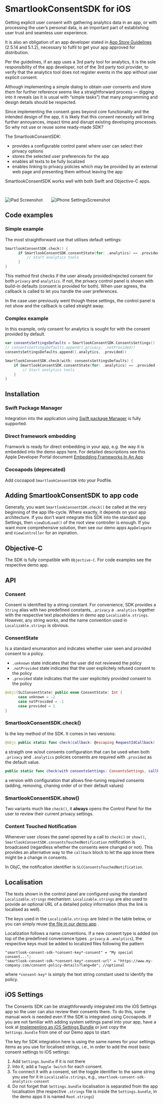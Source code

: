 # SmartlookConsentSDK for iOS

Getting explicit user consent with gathering analytics data in an app, or with processing the user’s personal data, is an important part of establishing user trust and seamless user experience.

It is also an obligation of an app developer stated in [App Store Guidelines](https://developer.apple.com/app-store/review/guidelines/) (2.5.14 and 5.1.2), necessary to fulfil to get your app approved for distribution.

Per the guidelines, if an app uses a 3rd party tool for analytics, it is the sole responsibility of the app developer, not of the 3rd party tool provider, to verify that the analytics tool does not register events in the app without user explicit consent.

Although implementing a simple dialog to obtain user consents and store them for further reference seems like a straightforward process — digging into it reveals (as it is usual with “simple tasks”) that many programming and design details should be respected. 

Since implementing the consent goes beyond core functionality and the intended design of the app, it is likely that this consent necessity will bring further annoyances, impact time and disrupt existing developing processes. 
So why not use or reuse some ready-made SDK?

The SmartlookConsentSDK:
- provides a configurable control panel where user can select their privacy options
- stores the selected user preferences for the app
- enables all texts to be fully localized 
- enables linking to privacy policies which may be provided by an external web page and presenting them without leaving the app

SmartlookConsentSDK works well with both Swift and Objective-C apps.

&nbsp;
&nbsp;


  ![iPad Screenshot](https://github.com/smartlook/ios-consent-sdk/raw/master/readme-media/SmartlookConsentSDKDemo2.gif) &nbsp;&nbsp;&nbsp;&nbsp;&nbsp;  ![iPhone SettingsScreenshot](https://github.com/smartlook/ios-consent-sdk/raw/master/readme-media/ConsentSDK-Settings.png)  

## Code examples
### Simple example 
The most straightforward use that utilises default settings:
```swift
SmartlookConsentSDK.check() {
      if SmartlookConsentSDK.consentState(for: .analytics) == .provided {
          // Start analytics tools
      }
}
```

This method first checks if the user already provided/rejected consent for both `privacy` and `analytics`. If not, the privacy control panel is shown with build-in defaults (consent is provided for both). When user agrees, the callback is called to let you handle the user preferences. 

In the case user previously went though these settings, the control panel is not show and the callback is called straight away.

### Complex example 

In this example, only consent for analytics is sought for with the consent provided by default.

```swift
var consentsSettingsDefaults = SmartlookConsentSDK.ConsentsSettings()
// consentsSettingsDefaults.append((.privacy, .notProvided)) 
consentsSettingsDefaults.append((.analytics, .provided))

SmartlookConsentSDK.check(with: consentsSettingsDefaults) {
    if SmartlookConsentSDK.consentState(for: .analytics) == .provided {
        // Start analytics tools
    }
}
```

## Installation

### Swift Package Manager
Integration into the application using [Swift package Manager](https://swift.org/package-manager/) is fully supported.

### Direct framework embedding
Framwork is ready for direct embedding in your app, e.g. the way it is embedded into the demo apps here. For detailed descriptions see this Apple Developer Portal document [Embedding Frameworks In An App](https://developer.apple.com/library/archive/technotes/tn2435/_index.html)

### Cocoapods (deprecated)
Add cocoapod `SmartlookConsentSDK` into your Podfile.

## Adding SmartlookConsentSDK to app code

Generally, you want `SmartlookConsentSDK.check()` be called at the very beginning of the app life-cycle. Where exactly, it depends on your app architecture. If you don't want integrate this SDK into the standard app Settings, then `viewDidLoad()` of the root view controller is enough. If you want more comprehensive solution, then see our demo apps `AppDelegate` and `ViewController` for an inpiration.

## Objective-C
The SDK is fully compatible with `Objective-C`. For code examples see the respective demo app.

## API

### Consent
Consent is identified by a string constant. For convenience, SDK provides a `String` alias with two predefined constants, `.privacy` a `.analytics` together with the respective text placeholders in demo app `Localizable.strings`. However, any string works, and the name convention used in `Localizable.strings` is obvious.

### ConsentState
Is a standard enumaration and indicates whether user seen and provided consent to a policy.
- `.unknown` state indicates that the user did not reviewed the policy
- `.notProvided` state indicates that the user explicitely refused consent to the policy
- `.provided` state indicates that the user explicitely provided consent to the policy 
```swift
@objc(SLCConsentState) public enum ConsentState: Int {
      case unknown = -2
      case notProvided = -1
      case provided = 1
}
```
### SmartlookConsentSDK.check()
Is the key method of the SDK. It comes in two versions:

```swift
@objc public static func check(callback: @escaping RequestIdCallback)
``` 
a straigth one w/out consents configuration that can be used when both `.privacy` and `.analytics` policies consents are required with `.provided` as the default value. 

```swift
public static func check(with consentsSettings: ConsentsSettings, callback: @escaping RequestIdCallback)
```  
a version with configuration that allows fine-tuning required consents (adding, removing, chaning order of or their default values) 

### SmartlookConsentSDK.show()
Two variants much like `check()`, it **always** opens the Control Panel for the user to review their current privacy settings.

### Content Touched Notification
Whenever user closes the panel opened by a call to `check()` or `show()`, `SmartlookConsentSDK.consentsTouchedNotification` notification is broadcased (regardless whether the consents were changed or not). This provides an alternative way to the `callback` block to let the app know there might be a change in consents.

In ObjC, the notification identifier is `SLCConsentsTouchedNotification`.

## Localisation
The texts shown in the control panel are configured using the standard `Localizable.strings` mechanism. `Localizable.strings`  are also used to provide an optional URL of a detailed policy information (thus the link is localised as well).

The keys used in the `Localizable.strings` are listed in the table below, or you can simply reuse [the file in our demo app](https://github.com/smartlook/ios-consent-sdk/raw/master/Consents%20Demo/ConsentsDemo/Base.lproj/Localizable.strings) .

Localization follows a name conventions. If a new consent type is added (on top of the predefined convenience types `.privacy` a `.analytics`), the respective keys must be added to localized files following the pattern

```
"smartlook-consent-sdk-*consent-key*-consent" = "My special consent...";
"smartlook-consent-sdk-*consent-key*-consent-url" = "https://www.my-company.com/consent-policy-details?lang=de"; //optional
```

where `*consent-key*` is simply the text string constant used to identify the policy.

## iOS Settings

The Consents SDK can be straigthforwardly integrated into the iOS Settings app so the user can also review their consents there. To do this, some manual work is needed even if the SDK is integrated using Cocoapods. If you are not familiar with adding system settings panel into your app, have a look at [Implementing an iOS Settings Bundle](https://developer.apple.com/library/archive/documentation/Cocoa/Conceptual/UserDefaults/Preferences/Preferences.html) or just copy the `Settings.bundle` from one of our Demo apps to start.

The key for SDK integration here is using the same names for your settings items as you use for localised strings, i.e., in order to add the most basic consent settings to iOS settings:

1. Add `Settings.bundle` if it is not there
2. Into it, add a `Toggle Switch` for each consent.
3. To connect it with a consent, set the toggle identifier to the same string you use for it in `Localizable.strings`, e.g., `smartlook-consent-sdk-analytics-consent`
4. Do not forget that `Settings.bundle` localisation is separated from the app localisation (the respective `.strings` file is inside the `Settings.bundle`, in the demo apps it is named `Root.strings`) 
